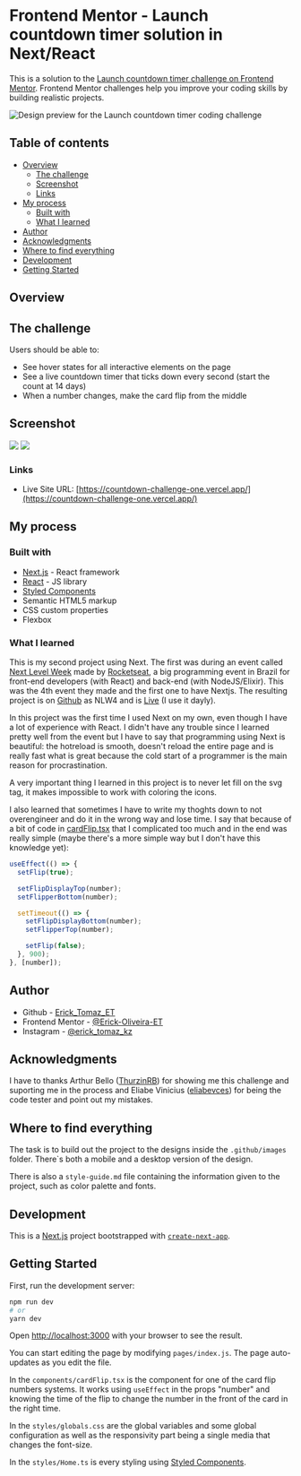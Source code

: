 # Frontend Mentor - Launch countdown timer solution in Next/React

This is a solution to the [Launch countdown timer challenge on Frontend Mentor](https://www.frontendmentor.io/challenges/launch-countdown-timer-N0XkGfyz-). Frontend Mentor challenges help you improve your coding skills by building realistic projects.

![Design preview for the Launch countdown timer coding challenge](./.github/images/desktop-preview.jpg)

## Table of contents

- [Overview](#overview)
  - [The challenge](#the-challenge)
  - [Screenshot](#screenshot)
  - [Links](#links)
- [My process](#my-process)
  - [Built with](#built-with)
  - [What I learned](#what-i-learned)
- [Author](#author)
- [Acknowledgments](#acknowledgments)
- [Where to find everything](#Where-to-find-everything)
- [Development](#Development)
- [Getting Started](#Getting-Started)

## Overview

## The challenge

Users should be able to:

- See hover states for all interactive elements on the page
- See a live countdown timer that ticks down every second (start the count at 14 days)
- When a number changes, make the card flip from the middle

## Screenshot

![](./.github/images/finished-mobile.png)
![](./.github/images/finished-desktop.png)

### Links

- Live Site URL: [https://countdown-challenge-one.vercel.app/](https://countdown-challenge-one.vercel.app/)

## My process

### Built with

- [Next.js](https://nextjs.org/) - React framework
- [React](https://reactjs.org/) - JS library
- [Styled Components](https://styled-components.com/)
- Semantic HTML5 markup
- CSS custom properties
- Flexbox

### What I learned

This is my second project using Next. The first was during an event called [Next Level Week](https://nextlevelweek.com/pre-nlw) made by [Rocketseat](https://rocketseat.com.br/), a big programming event in Brazil for front-end developers (with React) and back-end (with NodeJS/Elixir). This was the 4th event they made and the first one to have Nextjs. The resulting project is on [Github](https://github.com/Erick-Oliveira-ET/NLW4/tree/main/frontend-next) as NLW4 and is [Live](https://movit-et.vercel.app/) (I use it dayly).

In this project was the first time I used Next on my own, even though I have a lot of experience with React. I didn't have any trouble since I learned pretty well from the event but I have to say that programming using Next is beautiful: the hotreload is smooth, doesn't reload the entire page and is really fast what is great because the cold start of a programmer is the main reason for procrastination.

A very important thing I learned in this project is to never let fill on the svg tag, it makes impossible to work with coloring the icons.

I also learned that sometimes I have to write my thoghts down to not overengineer and do it in the wrong way and lose time. I say that because of a bit of code in [cardFlip.tsx](./components/cardFlip.tsx) that I complicated too much and in the end was really simple (maybe there's a more simple way but I don't have this knowledge yet):

```typescript
useEffect(() => {
  setFlip(true);

  setFlipDisplayTop(number);
  setFlipperBottom(number);

  setTimeout(() => {
    setFlipDisplayBottom(number);
    setFlipperTop(number);

    setFlip(false);
  }, 900);
}, [number]);
```

## Author

- Github - [Erick_Tomaz_ET](https://github.com/Erick-Oliveira-ET)
- Frontend Mentor - [@Erick-Oliveira-ET](https://www.frontendmentor.io/profile/Erick-Oliveira-ET)
- Instagram - [@erick_tomaz_kz](https://www.instagram.com/erick_tomaz_kz/)

## Acknowledgments

I have to thanks Arthur Bello ([ThurzinRB](https://github.com/ThurzinRB)) for showing me this challenge and suporting me in the process and Eliabe Vinicius ([eliabevces](https://github.com/eliabevces)) for being the code tester and point out my mistakes.

## Where to find everything

The task is to build out the project to the designs inside the `.github/images` folder. There`s both a mobile and a desktop version of the design.

There is also a `style-guide.md` file containing the information given to the project, such as color palette and fonts.

## Development

This is a [Next.js](https://nextjs.org/) project bootstrapped with [`create-next-app`](https://github.com/vercel/next.js/tree/canary/packages/create-next-app).

## Getting Started

First, run the development server:

```bash
npm run dev
# or
yarn dev
```

Open [http://localhost:3000](http://localhost:3000) with your browser to see the result.

You can start editing the page by modifying `pages/index.js`. The page auto-updates as you edit the file.

In the `components/cardFlip.tsx` is the component for one of the card flip numbers systems. It works using `useEffect` in the props "number" and knowing the time of the flip to change the number in the front of the card in the right time.

In the `styles/globals.css` are the global variables and some global configuration as well as the responsivity part being a single media that changes the font-size.

In the `styles/Home.ts` is every styling using [Styled Components](https://styled-components.com/).
